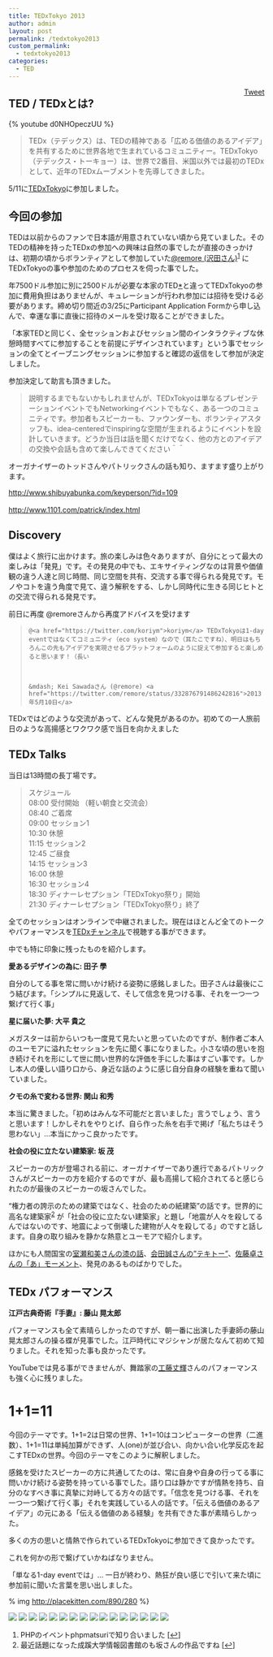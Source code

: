 ```yaml
---
title: TEDxTokyo 2013
author: admin
layout: post
permalink: /tedxtokyo2013
custom_permalink:
  - tedxtokyo2013
categories:
  - TED
---
```

<div style="float: right; margin-left: 10px;">
  <a href="https://twitter.com/share" class="twitter-share-button" data-count="vertical" data-url="/blog/tedxtokyo2013">Tweet</a>
</div>

## TED / TEDxとは?

{% youtube d0NHOpeczUU %}

> TEDx（テデックス）は、TEDの精神である「広める価値のあるアイデア」を共有するために世界各地で生まれているコミュニティー。TEDxTokyo（テデックス・トーキョー）は、世界で2番目、米国以外では最初のTEDxとして、近年のTEDxムーブメントを先導してきました。 

5/11に[TEDxTokyo][1]に参加しました。

## 今回の参加

TEDは以前からのファンで日本語が用意されていない頃から見ていました。そのTEDの精神を持ったTEDxの参加への興味は自然の事でしたが直接のきっかけは、初期の頃からボランティアとして参加していた[@remore (沢田さん)][2]<sup><a href="#footnote_0_1880" id="identifier_0_1880" class="footnote-link footnote-identifier-link" title="PHPのイベントphpmatsuriで知り合いました">1</a></sup> にTEDxTokyoの事や参加のためのプロセスを伺った事でした。

年7500ドル参加に別に2500ドルが必要な本家のTED[*][3]と違ってTEDxTokyoの参加に費用負担はありませんが、キュレーションが行われ参加には招待を受ける必要があります。締め切り間近の3/25にParticipant Application Formから申し込んで、幸運な事に直後に招待のメールを受け取ることができました。

「本家TEDと同じく、全セッションおよびセッション間のインタラクティブな休憩時間すべてに参加することを前提にデザインされています」という事でセッションの全てとイーブニングセッションに参加すると確認の返信をして参加が決定しました。

参加決定して助言も頂きました。

> 説明するまでもないかもしれませんが、TEDxTokyoは単なるプレゼンテーションイベントでもNetworkingイベントでもなく、ある一つのコミュニティです。参加者もスピーカーも、ファウンダーも、ボランティアスタッフも、idea-centeredでinspiringな空間が生まれるようにイベントを設計していきます。どうか当日は話を聞くだけでなく、他の方とのアイデアの交換や会話も含めて楽しんできてください＾＾

オーガナイザーのトッドさんやパトリックさんの話も知り、ますます盛り上がります。



[http://www.shibuyabunka.com/keyperson/?id=109  
][4]  
<http://www.1101.com/patrick/index.html>

## Discovery

僕はよく旅行に出かけます。旅の楽しみは色々ありますが、自分にとって最大の楽しみは「発見」です。その発見の中でも、エキサイティングなのは背景や価値観の違う人達と同じ時間、同じ空間を共有、交流する事で得られる発見です。モノやコトを違う角度で見て、違う解釈をする、しかし同時代に生きる同じヒトとの交流で得られる発見です。

前日に再度 @remoreさんから再度アドバイスを受けます

<blockquote class="twitter-tweet" width="550" lang="ja">

    @<a href="https://twitter.com/koriym">koriym</a> TEDxTokyoは1-day eventではなくてコミュニティ（eco system）なので（耳たこですね）、明日はもちろんこの先もアイデアを実現させるプラットフォームのように捉えて参加すると楽しめると思います！（長い

  

    &mdash; Kei Sawadaさん (@remore) <a href="https://twitter.com/remore/status/332876791486242816">2013年5月10日</a>

</blockquote>



TEDxではどのような交流があって、どんな発見があるのか。初めての一人旅前日のような高揚感とワクワク感で当日を向かえました

## TEDx Talks

当日は13時間の長丁場です。

> スケジュール  
> 08:00 受付開始 （軽い朝食と交流会）  
> 08:40 ご着席  
> 09:00 セッション1  
> 10:30 休憩  
> 11:15 セッション2  
> 12:45 ご昼食  
> 14:15 セッション3  
> 16:00 休憩  
> 16:30 セッション4  
> 18:30 ディナーレセプション「TEDxTokyo祭り」開始  
> 21:30 ディナーレセプション「TEDxTokyo祭り」終了

全てのセッションはオンラインで中継されました。現在はほとんど全てのトークやパフォーマンスを[TEDxチャンネル][5]で視聴する事ができます。

中でも特に印象に残ったものを紹介します。

  
**愛あるデザインの為に: 田子 學**

自分のしてる事を常に問いかけ続ける姿勢に感銘しました。田子さんは最後にこう結びます。「シンプルに見返して、そして信念を見つける事、それを一つ一つ繋げて行く事」

  
**星に届いた夢: 大平 貴之**

メガスターは前からいつも一度見て見たいと思っていたのですが、制作者ご本人のユーモアに溢れたセッションを先に聞く事になりました。小さな頃の思いを抱き続けそれを形にして世に問い世界的な評価を手にした事はすごい事です。しかし本人の優しい語り口から、身近な話のように感じ自分自身の経験を重ねて聞いていました。

  
**クモの糸で変わる世界: 関山 和秀**

本当に驚きました。「初めはみんな不可能だと言いました」言うでしょう、言うと思います！しかしそれをやりとげ、自ら作った糸を右手で掲げ「私たちはそう思わない」&#8230;本当にかっこ良かったです。

  
**社会の役に立たない建築家: 坂 茂**

スピーカーの方が登場される前に、オーガナイザーであり進行であるパトリックさんがスピーカーの方を紹介するのですが、最も高揚して紹介されてると感じられたのが最後のスピーカーの坂さんでした。

&#8220;権力者の誇示のための建築ではなく、社会のための紙建築&#8221;の話です。世界的に高名な建築家<sup><a href="#footnote_1_1880" id="identifier_1_1880" class="footnote-link footnote-identifier-link" title="最近話題になった成蹊大学情報図書館のも坂さんの作品ですね">2</a></sup> が「社会の役に立たない建築家」と題し「地震が人々を殺してるんではないのです、地震によって倒壊した建物が人々を殺してる」のですと話します。自身の取り組みを静かな熱意とユーモアで紹介します。

ほかにも人間国宝の[室瀬和美さんの漆の話][6]、[会田誠さんの&#8221;テキトー&#8221;][7]、[佐藤卓さんの「あ」モーメント][8]、発見のあるものばかりでした。

## TEDx パフォーマンス

  
**江戸古典奇術『手妻』: 藤山 晃太郎**

パフォーマンスも全て素晴らしかったのですが、朝一番に出演した手妻師の藤山晃太郎さんの操る蝶が見事でした。江戸時代にマジシャンが居たなんて初めて知りました。それを知った事も良かったです。

YouTubeでは見る事ができませんが、舞踏家の[工藤丈輝][9]さんのパフォーマンスも強く心に残りました。

# 1+1=11

今回のテーマです。1+1=2は日常の世界、1+1=10はコンピューターの世界（二進数）、1+1=11は単純加算ができず、人(one)が並び合い、向かい合い化学反応を起こすTEDxの世界。今回のテーマをこのように解釈しました。

感銘を受けたスピーカーの方に共通してたのは、常に自身や自身の行ってる事に問いかけ続ける姿勢を持っている事でした。語り口は静かですが情熱を持ち、自分のなすべき事に真摯に対峙してる方々の話です。「信念を見つける事、それを一つ一つ繋げて行く事」それを実践している人の話です。「伝える価値のあるアイデア」の元にある「伝える価値のある経験」を共有できた事が素晴らしかった。

多くの方の思いと情熱で作られているTEDxTokyoに参加できて良かったです。

これを何かの形で繋げていかねばなりません。

「単なる1-day eventでは」&#8230; 一日が終わり、熱狂が良い感じで引いて来た頃に参加前に聞いた言葉を思い出しました。

% img http://placekitten.com/890/280 %}

<img src="/images/wp-content/uploads/2013/05/IMG_6216.jpg">
<img src="/images/wp-content/uploads/2013/05/IMG_6210.jpg">
<img src="/images/wp-content/uploads/2013/05/IMG_6188.jpg">
<img src="/images/wp-content/uploads/2013/05/IMG_6198.jpg">
<img src="/images/wp-content/uploads/2013/05/IMG_6184.jpg">
<img src="/images/wp-content/uploads/2013/05/img_6178.jpg">
<img src="/images/wp-content/uploads/2013/05/IMG_6167.jpg">
<img src="/images/wp-content/uploads/2013/05/img_6162.jpg">
<img src="/images/wp-content/uploads/2013/05/img_6158.jpg">
<img src="/images/wp-content/uploads/2013/05/img_4073.jpg">
<img src="/images/wp-content/uploads/2013/05/img_4076.jpg">
<img src="/images/wp-content/uploads/2013/05/img_4071.jpg">
<img src="/images/wp-content/uploads/2013/05/img_4066.jpg">
<img src="/images/wp-content/uploads/2013/05/img_4064.jpg">
<img src="/images/wp-content/uploads/2013/05/img_4061.jpg">
<img src="/images/wp-content/uploads/2013/05/img_4060.jpg">

<ol class="footnotes">
  <li id="footnote_0_1880" class="footnote">
    PHPのイベントphpmatsuriで知り合いました [<a href="#identifier_0_1880" class="footnote-link footnote-back-link">&#8617;</a>]
  </li>
  <li id="footnote_1_1880" class="footnote">
    最近話題になった成蹊大学情報図書館のも坂さんの作品ですね [<a href="#identifier_1_1880" class="footnote-link footnote-back-link">&#8617;</a>]
  </li>
</ol>

 [1]: http://www.tedxtokyo.com/
 [2]: https://twitter.com/remore
 [3]: http://www.ted.com/pages/tedconference
 [4]: http://www.shibuyabunka.com/keyperson/?id=109
 [5]: http://www.youtube.com/playlist?list=PLsRNoUx8w3rPedoKDdqaRxtoOsuNqNPWq
 [6]: http://www.youtube.com/watch?v=tRsFL12DURw&list=PLsRNoUx8w3rPedoKDdqaRxtoOsuNqNPWq
 [7]: http://www.youtube.com/watch?v=QIeSNitzd3k&list=PLsRNoUx8w3rPedoKDdqaRxtoOsuNqNPWq
 [8]: http://www.youtube.com/watch?v=-40W_pnhlUs&feature=share&list=PLsRNoUx8w3rPedoKDdqaRxtoOsuNqNPWq
 [9]: http://www.kudo-taketeru.com
